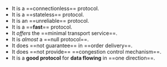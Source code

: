 - It is a ==connectionless== protocol.
- It is a ==stateless== protocol.
- It is an ==unreliable== protocol.
- It is a ==**fast**== protocol.
- It *offers* the ==minimal transport service==.
- It is *almost* a ==null protocol==.
- It does ==not guarantee== in ==order delivery==.
- It does ==not provide== ==congestion control mechanism==. 
- It is a **good protocol** for **data flowing** in ==one direction==.